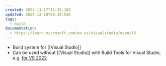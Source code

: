 ```yaml
---
created: 2023-11-17T13:25:10Z
updated: 2024-12-10T08:34:54Z
tags:
  - build
documentation:
  - https://learn.microsoft.com/en-us/visualstudio/msbuild
---
```

- Build system for [[Visual Studio]]
- Can be used without [[Visual Studio]] with Build Tools for Visual Studio, e.g. [for VS 2022](https://learn.microsoft.com/en-us/visualstudio/msbuild)